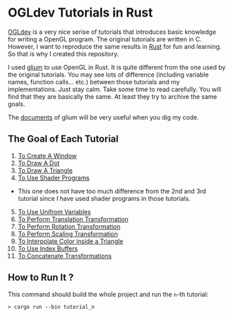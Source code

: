 # OGLdev Tutorials in Rust

[OGLdev](http://ogldev.atspace.co.uk/) is a very nice serise of tutorials that introduces basic knowledge for writing a OpenGL program. The original tutorials are written in C. However, I want to reproduce the same results in [Rust](https://www.rust-lang.org/) for fun and learning. So that is why I created this repository.

I used [glium](https://github.com/tomaka/glium) to use OpenGL in Rust. It is quite different from the one used by the original tutorials. You may see lots of difference (including variable names, function calls... etc.) between those tutorials and my implementations. Just stay calm. Take some time to read carefully. You will find that they are basically the same. At least they try to archive the same goals.

The [documents](http://tomaka.github.io/glium/glium/index.html) of glium will be very useful when you dig my code.

## The Goal of Each Tutorial

1. [To Create A Window](src/bin/tutorial_01.rs)
2. [To Draw A Dot](src/bin/tutorial_02.rs)
3. [To Draw A Triangle](src/bin/tutorial_03.rs)
4. [To Use Shader Programs](src/bin/tutorial_04.rs)
  - This one does not have too much difference from the 2nd and 3rd tutorial since I have used shader programs in those tutorials.
5. [To Use Unifrom Variables](src/bin/tutorial_05.rs)
6. [To Perform Translation Transformation](src/bin/tutorial_06.rs)
7. [To Perform Rotation Transformation](src/bin/tutorial_07.rs)
8. [To Perform Scaling Transformation](src/bin/tutorial_08.rs)
9. [To Interpolate Color inside a Triangle](src/bin/tutorial_09.rs)
10. [To Use Index Buffers](src/bin/tutorial_10.rs)
11. [To Concatenate Transformations](src/bin/tutorial_11.rs)

## How to Run It ?

This command should build the whole project and run the `n`-th tutorial:

```
> cargo run --bin tutorial_n
```
